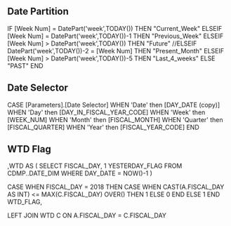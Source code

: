 ## Date Partition
IF [Week Num] = DatePart('week',TODAY()) THEN "Current_Week"
ELSEIF [Week Num] = DatePart('week',TODAY())-1 THEN "Previous_Week"
ELSEIF [Week Num] > DatePart('week',TODAY()) THEN "Future"
//ELSEIF DatePart('week',TODAY())-2 = [Week Num] THEN "Present_Month"
ELSEIF [Week Num] > DatePart('week',TODAY())-5 THEN "Last_4_weeks"
ELSE "PAST"
END


## Date Selector
CASE [Parameters].[Date Selector]
WHEN 'Date' then [DAY_DATE (copy)]
WHEN 'Day' then [DAY_IN_FISCAL_YEAR_CODE]
WHEN 'Week' then [WEEK_NUM]
WHEN 'Month' then [FISCAL_MONTH]
WHEN 'Quarter' then [FISCAL_QUARTER]
WHEN 'Year' then [FISCAL_YEAR_CODE]
END

## WTD Flag
,WTD AS (
	SELECT
	FISCAL_DAY,
	1 YESTERDAY_FLAG
	FROM CDMP..DATE_DIM
	WHERE DAY_DATE = NOW()-1
)

CASE WHEN FISCAL_DAY = 2018 THEN CASE WHEN CAST(A.FISCAL_DAY AS INT) <= MAX(C.FISCAL_DAY) OVER()  THEN 1 ELSE 0 END 
ELSE 1 END WTD_FLAG,

LEFT JOIN WTD C ON A.FISCAL_DAY = C.FISCAL_DAY



